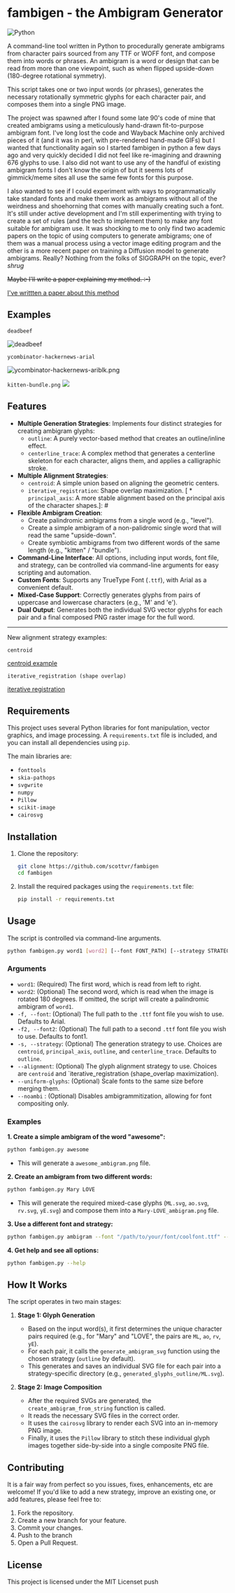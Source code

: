 # fambigen - the Ambigram Generator

![Python](https://img.shields.io/badge/python-3.x-blue.svg)

A command-line tool written in Python to procedurally generate ambigrams from character pairs sourced from any TTF or WOFF font, and compose them into words or phrases. An ambigram is a word or design that can be read from more than one viewpoint, such as when flipped upside-down (180-degree rotational symmetry).

This script takes one or two input words (or phrases), generates the necessary rotationally symmetric glyphs for each character pair, and composes them into a single PNG image.

The project was spawned after I found some late 90's code of mine that created ambigrams using a meticulously hand-drawn fit-to-purpose ambigram font. I've long lost the code and Wayback Machine only archived pieces of it (and it was in perl, with pre-rendered hand-made GIFs) but I wanted that functionality again so I started fambigen in python a few days ago and very quickly decided I did not feel like re-imagining and drawning 676 glyphs to use. I also did not want to use any of the handful of existing ambigram fonts I don't know the origin of but it seems lots of gimmick/meme sites all use the same few fonts for this purpose.

I also wanted to see if I could experiment with ways to programmatically take standard fonts and make them work as ambigrams without all of the weirdness and shoehorning that comes with manually creating such a font. It's still under active development and I'm still experimenting with trying to create a set of rules (and the tech to implement them) to make any font suitable for ambigram use. It was shocking to me to only find two academic papers on the topic of using computers to generate ambigrams; one of them was a manual process using a vector image editing program and the other is a more recent paper on training a Diffusion model to generate ambigrams. Really? Nothing from the folks of SIGGRAPH on the topic, ever? *shrug*

~~Maybe I'll write a paper explaining my method. :-)~~

[I've writtten a paper about this method](https://paperclipmaximizer.ai/fambigen.pdf)

## Examples

`deadbeef`

![deadbeef](https://killsignal.net/deadbeef/deadbeef-deadbeef_Inkfree.ttf_ambigram.png)

`ycombinator-hackernews-arial`

![ycombinator-hackernews-ariblk.png](https://github.com/scottvr/fambigen/blob/91c22b352f2aad22b219de4b385bf38ed46bee0f/assets/ycombinator-hackernews!_ariblk.ttf_ambigram.png)

`kitten-bundle.png`
![](https://github.com/scottvr/fambigen/blob/42c489644b62dacf00f2eda971fb4dbf0079153a/assets/kitten-bundle_ambigram.png)


## Features

* **Multiple Generation Strategies**: Implements four distinct strategies for creating ambigram glyphs:
    * `outline`: A purely vector-based method that creates an outline/inline effect.
    * `centerline_trace`: A complex method that generates a centerline skeleton for each character, aligns them, and applies a calligraphic stroke.
* **Multiple Alignment Strategies**: 
    * `centroid`: A simple union based on aligning the geometric centers.
    * `iterative_registration`: Shape overlap maximization.
[    * `principal_axis`: A more stable alignment based on the principal axis of the character shapes.]: #
* **Flexible Ambigram Creation**:
    * Create palindromic ambigrams from a single word (e.g., "level").
    * Create a simple ambigram of a non-palidromic single word that will read the same "upside-down".
    * Create symbiotic ambigrams from two different words of the same length (e.g., "kitten" / "bundle").
* **Command-Line Interface**: All options, including input words, font file, and strategy, can be controlled via command-line arguments for easy scripting and automation.
* **Custom Fonts**: Supports any TrueType Font (`.ttf`), with Arial as a convenient default.
* **Mixed-Case Support**: Correctly generates glyphs from pairs of uppercase and lowercase characters (e.g., 'M' and 'e').
* **Dual Output**: Generates both the individual SVG vector glyphs for each pair and a final composed PNG raster image for the full word.

---

New alignment strategy examples:

`centroid`

[centroid example](https://killsignal.net/deadbeef/GOD-GOD_arial.ttf-centroid_ambigram.png)

`iterative_registration (shape overlap)`

[iterative registration](https://killsignal.net/deadbeef/GOD-GOD_arial.ttf-iterative_registration_ambigram.png)
## Requirements

This project uses several Python libraries for font manipulation, vector graphics, and image processing. A `requirements.txt` file is included, and you can install all dependencies using `pip`.

The main libraries are:
* `fonttools`
* `skia-pathops`
* `svgwrite`
* `numpy`
* `Pillow`
* `scikit-image`
* `cairosvg`

## Installation

1.  Clone the repository:
    ```bash
    git clone https://github.com/scottvr/fambigen
    cd fambigen
    ```
2.  Install the required packages using the `requirements.txt` file:
    ```bash
    pip install -r requirements.txt
    ```

## Usage

The script is controlled via command-line arguments.

```bash
python fambigen.py word1 [word2] [--font FONT_PATH] [--strategy STRATEGY_NAME]
```

### Arguments

* `word1`: (Required) The first word, which is read from left to right.
* `word2`: (Optional) The second word, which is read when the image is rotated 180 degrees. If omitted, the script will create a palindromic ambigram of `word1`.
* `-f, --font`: (Optional) The full path to the `.ttf` font file you wish to use. Defaults to Arial.
* `-f2, --font2`: (Optional) The full path to a second `.ttf` font file you wish to use. Defaults to font1.
* `-s, --strategy`: (Optional) The generation strategy to use. Choices are `centroid`, `principal_axis`, `outline`, and `centerline_trace`. Defaults to `outline`.
* `--alignment`: (Optional) The glyph alignment strategy to use. Choices are `centroid` and `iterative_registration (shape_overlap maximization).
* `--uniform-glyphs`: (Optional) Scale fonts to the same size before merging them.
* `--noambi` : (Optional) Disables ambigrammitization, allowing for font compositing only.

### Examples

**1. Create a simple ambigram of the word "awesome":**
```bash
python fambigen.py awesome
```
* This will generate a `awesome_ambigram.png` file.

**2. Create an ambigram from two different words:**
```bash
python fambigen.py Mary LOVE
```
* This will generate the required mixed-case glyphs (`ML.svg`, `ao.svg`, `rv.svg`, `yE.svg`) and compose them into a `Mary-LOVE_ambigram.png` file.

**3. Use a different font and strategy:**
```bash
python fambigen.py ambigram --font "/path/to/your/font/coolfont.ttf" --strategy centerline_trace
```

**4. Get help and see all options:**
```bash
python fambigen.py --help
```

## How It Works

The script operates in two main stages:

1.  **Stage 1: Glyph Generation**
    * Based on the input word(s), it first determines the unique character pairs required (e.g., for "Mary" and "LOVE", the pairs are `ML`, `ao`, `rv`, `yE`).
    * For each pair, it calls the `generate_ambigram_svg` function using the chosen strategy (`outline` by default).
    * This generates and saves an individual SVG file for each pair into a strategy-specific directory (e.g., `generated_glyphs_outline/ML.svg`).

2.  **Stage 2: Image Composition**
    * After the required SVGs are generated, the `create_ambigram_from_string` function is called.
    * It reads the necessary SVG files in the correct order.
    * It uses the `cairosvg` library to render each SVG into an in-memory PNG image.
    * Finally, it uses the `Pillow` library to stitch these individual glyph images together side-by-side into a single composite PNG file.

## Contributing

It is a fair way from perfect so you issues, fixes, enhancements, etc are welcome! If you'd like to add a new strategy, improve an existing one, or add features, please feel free to:

1.  Fork the repository.
2.  Create a new branch for your feature.
3.  Commit your changes.
4.  Push to the branch 
5.  Open a Pull Request.

## License

This project is licensed under the MIT Licenset push
